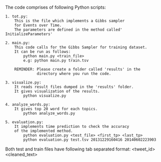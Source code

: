 The code comprises of following Python scripts:

	1. tot.py:
		This is the file which implements a Gibbs sampler
		for Events over Time.
		The parameters are defined in the method called' InitializeParameters'

	2. main.py:
		This code calls for the Gibbs Sampler for training dataset.
		It can be run as follows:
			python main.py <train_file>
			e.g: python main.py train.tsv

		REMINDER: Please create a folder called 'results' in the
				  directory where you run the code.

	3. visualize.py:
		It reads result files dumped in the 'results' folder.
		It gives visualization of the results.
			python visualize.py

	4. analyze_words.py:
		It gives top 20 word for each topics.
			python analyze_words.py

	5. evaluation.py:
		It implements time prediction to check the accuracy
		of the implemented method.
			python evaluation.py <test_file> <first_tp> <last_tp>
			python evaluation.py test.tsv 20131229160416 20140602223903

Both test and train files have following tab separated format:
	<tweet_id> <cleaned_text> <timestamp>
